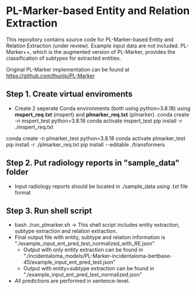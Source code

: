 # PL-Marker-based Entity and Relation Extraction

This repository contains source code for PL-Marker-based Entity and Relation Extraction (under review).
Example input data are not included.
PL-Marker++, which is the augmented version of PL-Marker, provides the classification of subtypes for extracted entities.

Original PL-Marker implementation can be found at https://github.com/thunlp/PL-Marker

## Step 1. Create virtual enviroments

 - Create 2 seperate Conda environments (both using python=3.8.18) using **mspert_req.txt** (mspert) and **plmarker_req.txt** (plmarker).
 conda create -n mspert_test python=3.8.18
 conda activate mspert_test
 pip install -r ./mspert_req.txt

 conda create -n plmarker_test python=3.8.18
 conda activate plmarker_test
 pip install -r ./plmarker_req.txt
 pip install --editable ./transformers

## Step 2. Put radiology reports in "sample_data" folder

 - Input radiology reports should be located in ./sample_data using .txt file format

## Step 3. Run shell script

 - bash ./run_plmarker.sh
   -> This shell script includes entity extraction, subtype extraction and relation extraction.
 - Final output file with entity, subtype and relation information is "./example_input_ent_pred_test_normalized_with_RE.json"
    - Output with only entity extraction can be found in "./incidentaloma_models/PL-Marker-incidentaloma-bertbase-45/example_input_ent_pred_test.json"
    - Output with entity+subtype extraction can be found in "./example_input_ent_pred_test_normalized.json"
 - All predictions are performed in sentence-level.